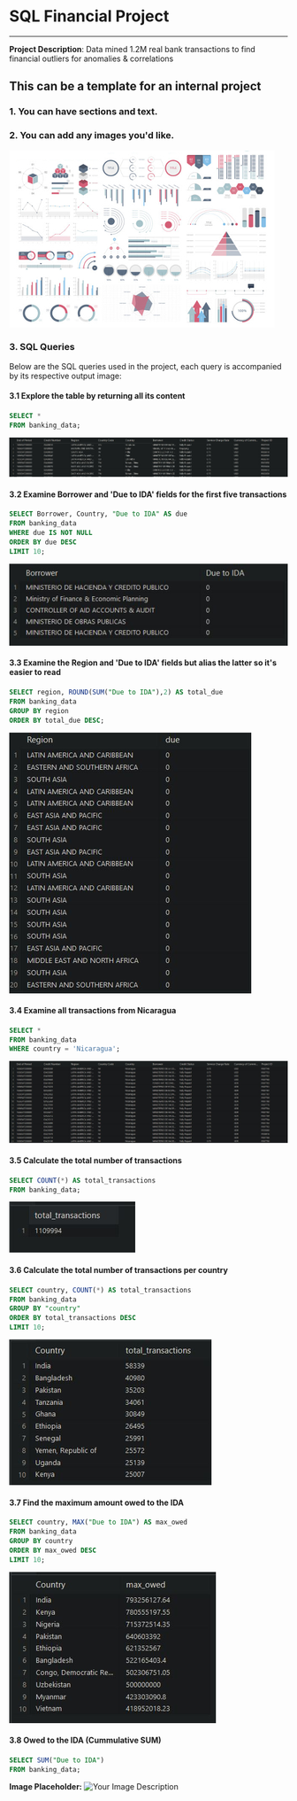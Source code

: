 # SQL Financial Project
---
**Project Description**: Data mined 1.2M real bank transactions to find financial outliers for anomalies & correlations

## This can be a template for an internal project


### 1. You can have sections and text.

### 2. You can add any images you'd like.
<img src="images/dummy_thumbnail.JPG?raw=true"/>

### 3. SQL Queries
Below are the SQL queries used in the project, each query is accompanied by its respective output image:

#### 3.1 Explore the table by returning all its content
```sql
SELECT *
FROM banking_data;
```
<img src="images/3.1.JPG?raw=true"/>

#### 3.2 Examine Borrower and 'Due to IDA' fields for the first five transactions
```sql
SELECT Borrower, Country, "Due to IDA" AS due
FROM banking_data
WHERE due IS NOT NULL
ORDER BY due DESC
LIMIT 10;
```
<img src="images/3.2.JPG?raw=true"/>

#### 3.3 Examine the Region and 'Due to IDA' fields but alias the latter so it's easier to read
```sql
SELECT region, ROUND(SUM("Due to IDA"),2) AS total_due
FROM banking_data
GROUP BY region
ORDER BY total_due DESC;
```
<img src="images/3.3.JPG?raw=true"/>

#### 3.4 Examine all transactions from Nicaragua
```sql
SELECT *
FROM banking_data
WHERE country = 'Nicaragua';
```
<img src="images/3.4.JPG?raw=true"/>

#### 3.5 Calculate the total number of transactions
```sql
SELECT COUNT(*) AS total_transactions
FROM banking_data;
```
<img src="images/3.5.JPG?raw=true"/>

#### 3.6 Calculate the total number of transactions per country
```sql
SELECT country, COUNT(*) AS total_transactions
FROM banking_data
GROUP BY "country"
ORDER BY total_transactions DESC
LIMIT 10;
```
<img src="images/3.6.JPG?raw=true"/>


#### 3.7 Find the maximum amount owed to the IDA
```sql
SELECT country, MAX("Due to IDA") AS max_owed
FROM banking_data
GROUP BY country
ORDER BY max_owed DESC
LIMIT 10;
```
<img src="images/3.7.JPG?raw=true"/>


#### 3.8 Owed to the IDA (Cummulative SUM)
```sql
SELECT SUM("Due to IDA")
FROM banking_data;
```
**Image Placeholder:** ![Your Image Description](images/owed_sum.JPG)
